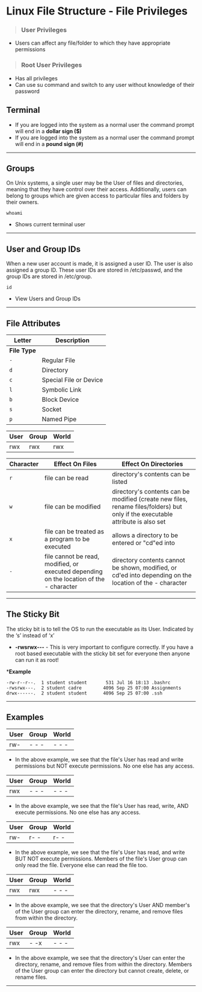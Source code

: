 # Linux File Structure - File Privileges

> ### **User Privileges**
- Users can affect any file/folder to which they have appropriate permissions

> ### **Root User Privileges**
- Has all privileges
- Can use su command and switch to any user without knowledge of their password

## **Terminal**

- If you are logged into the system as a normal user the command prompt will end in a **dollar sign ($)**
- If you are logged into the system as a normal user the command prompt will end in a **pound sign (#)**
---

## **Groups**

On Unix systems, a single user may be the User of files and directories, meaning that they have control over their access. 
Additionally, users can belong to groups which are given access to particular files and folders by their owners. 

```
whoami
```
- Shows current terminal user

---

## **User and Group IDs**

When a new user account is made, it is assigned a user ID. The user is also assigned a group ID. 
These user IDs are stored in /etc/passwd, and the group IDs are stored in /etc/group.

```
id
```
- View Users and Group IDs

---

## **File Attributes**

| **Letter** | **Description**   |
| --------------|-------------------|
| **File Type** |
| `-` | Regular File |
| `d` | Directory  |
| `c` | Special File or Device |
| `l` | Symbolic Link |
| `b` | Block Device |
| `s` | Socket |
| `p` | Named Pipe |

|**User**|**Group**|**World**|
|---|---|---|
|rwx|rwx|rwx|

| **Character** | **Effect On Files**| **Effect On Directories** |
|--|--|--|
| `r` | file can be read | directory's contents can be listed |
| `w` | file can be modified | directory's contents can be modified (create new files, rename files/folders) but only if the executable attribute is also set |
| `x` | file can be treated as a program to be executed |  allows a directory to be entered or "cd"ed into |
| `-` | file cannot be read, modified, or executed depending on the location of the - character  | directory contents cannot be shown, modified, or cd'ed into depending on the location of the - character |

---

## The Sticky Bit 
The sticky bit is to tell the OS to run the executable as its User. Indicated by the ‘s’ instead of ‘x’
- **-rwsrwx---** - This is very important to configure correctly. If you have a root based executable with the sticky bit set for everyone then anyone can run it as root!

***Example**
```
-rw-r--r--.  1 student student   	 531 Jul 16 18:13 .bashrc
-rwsrwx---.  2 student cadre	    4096 Sep 25 07:00 Assignments
drwx------.  2 student student  	4096 Sep 25 07:00 .ssh
```

---

## **Examples**

|**User**|**Group**|**World**|
|---|---|---|
|rw-|- - -|- - -|

- In the above example, we see that the file's User has read and write permissions but NOT execute permissions. No one else has any access.

|**User**|**Group**|**World**|
|---|---|---|
|rwx|- - -|- - -|

- In the above example, we see that the file's User has read, write, AND execute permissions. No one else has any access.

|**User**|**Group**|**World**|
|---|---|---|
|rw-|r- -|r- -|

- In the above example, we see that the file's User has read, and write BUT NOT execute permissions. Members of the file's User group can only read the file. Everyone else can read the file too.

|**User**|**Group**|**World**|
|---|---|---|
|rwx|rwx|- - -|

- In the above example, we see that the directory's User AND member's of the User group can enter the directory, rename, and remove files from within the directory. 


|**User**|**Group**|**World**|
|---|---|---|
|rwx|- -x|- - -|

- In the above example, we see that the directory's User can enter the directory, rename, and remove files from within the directory. Members of the User group can enter the directory but
cannot create, delete, or rename files.

---

